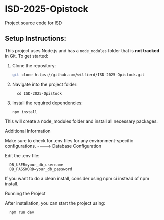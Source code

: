 # ISD-2025-Opistock
Project source code for ISD  

## Setup Instructions:

This project uses Node.js and has a `node_modules` folder that is **not tracked** in Git. To get started:
1. Clone the repository:

   ```bash
   git clone https://github.com/wilfierd/ISD-2025-Opistock.git

2. Navigate into the project folder:

         cd ISD-2025-Opistock

4. Install the required dependencies:

       npm install

 This will create a node_modules folder and install all necessary packages.

Additional Information

 Make sure to check for .env files for any environment-specific configurations. 
----> Database Configuration

Edit the .env file:

      DB_USER=your_db_username  
      DB_PASSWORD=your_db_password
If you want to do a clean install, consider using npm ci instead of npm install.

Running the Project

After installation, you can start the project using:

      npm run dev




